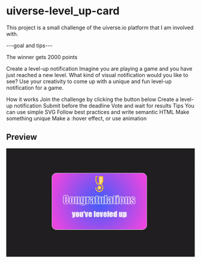 # uiverse-level_up-card

This project is a small challenge of the uiverse.io platform that I am involved with.

---goal and tips---

The winner gets 2000 points

Create a level-up notification
Imagine you are playing a game and you have just reached a new level. What kind of visual notification would you like to see? 
Use your creativity to come up with a unique and fun level-up notification for a game.

How it works
Join the challenge by clicking the button below
Create a level-up notification
Submit before the deadline
Vote and wait for results
Tips
You can use simple SVG
Follow best practices and write semantic HTML
Make something unique
Make a :hover effect, or use animation


## Preview
![Level-Card Preview](https://github.com/John-CFO/uiverse-level_up-card/blob/master/notification-card.gif?raw=true)
